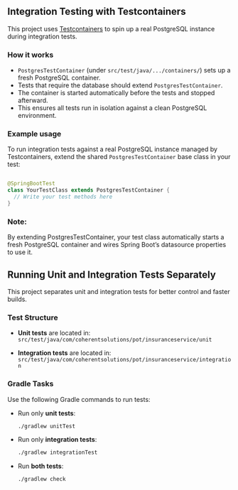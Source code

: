 ## Integration Testing with Testcontainers

This project uses [Testcontainers](https://www.testcontainers.org/) to spin up a real PostgreSQL
instance during integration tests.

### How it works

- `PostgresTestContainer` (under `src/test/java/.../containers/`) sets up a fresh PostgreSQL
  container.
- Tests that require the database should extend `PostgresTestContainer`.
- The container is started automatically before the tests and stopped afterward.
- This ensures all tests run in isolation against a clean PostgreSQL environment.

### Example usage

To run integration tests against a real PostgreSQL instance managed by Testcontainers, extend the
shared `PostgresTestContainer` base class in your test:

```java

@SpringBootTest
class YourTestClass extends PostgresTestContainer {
  // Write your test methods here
}
```

### Note:

By extending PostgresTestContainer, your test class automatically starts a fresh
PostgreSQL container and wires Spring Boot’s datasource properties to use it.

## Running Unit and Integration Tests Separately

This project separates unit and integration tests for better control and faster builds.

### Test Structure

- **Unit tests** are located in:  
  `src/test/java/com/coherentsolutions/pot/insuranceservice/unit`

- **Integration tests** are located in:  
  `src/test/java/com/coherentsolutions/pot/insuranceservice/integration`

### Gradle Tasks

Use the following Gradle commands to run tests:

- Run only **unit tests**:
  ```bash
  ./gradlew unitTest

- Run only **integration tests**:
  ```bash
  ./gradlew integrationTest

- Run **both tests**:
  ```bash
  ./gradlew check